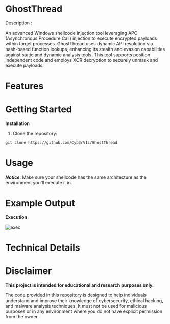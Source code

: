 # GhostThread


Description :

An advanced Windows shellcode injection tool leveraging APC (Asynchronous Procedure Call) injection to execute encrypted payloads within target processes. 
GhostThread uses dynamic API resolution via hash-based function lookups, enhancing its stealth and evasion capabilities against static and dynamic analysis tools. 
This tool supports position independent code and employs XOR decryption to securely unmask and execute payloads. 


# Features





# Getting Started

**Installation**


1. Clone the repository:
```
git clone https://github.com/Cyb3rV1c/GhostThread
```


# Usage



***Notice***: Make sure your shellcode has the same architecture as the environment you'll execute it in.

# Example Output

**Execution** 


![exec](https://github.com/user-attachments/assets/3434667e-9fd6-461c-8c7c-91eda19073c3)




# Technical Details










# Disclaimer
**This project is intended for educational and research purposes only.**

The code provided in this repository is designed to help individuals understand and improve their knowledge of cybersecurity, ethical hacking, and malware analysis techniques. It must not be used for malicious purposes or in any environment where you do not have explicit permission from the owner.
